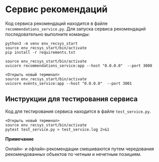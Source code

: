 # Сервис рекомендаций

Код сервиса рекомендаций находится в файле `recommendations_service.py`.
Для запуска сервиса рекомендаций последовательно выполните команды:
```
python3 -m venv env_recsys_start
source env_recsys_start/bin/activate
pip install -r requirements.txt

source env_recsys_start/bin/activate
uvicorn recommendations_service:app --host "0.0.0.0"  --port 3000

<Открыть новый терминал>
source env_recsys_start/bin/activate
uvicorn events_service:app --host "0.0.0.0"  --port 3001
```

## Инструкции для тестирования сервиса

Код для тестирования сервиса находится в файле `test_service.py`.
```
<Открыть новый терминал>
source env_recsys_start/bin/activate
pytest test_service.py > test_service.log 2>&1

```

**Примечание**

 Онлайн- и офлайн-рекомендации смешиваются путем чередования
 рекомендованных объектов по четным и нечетным позициям.
